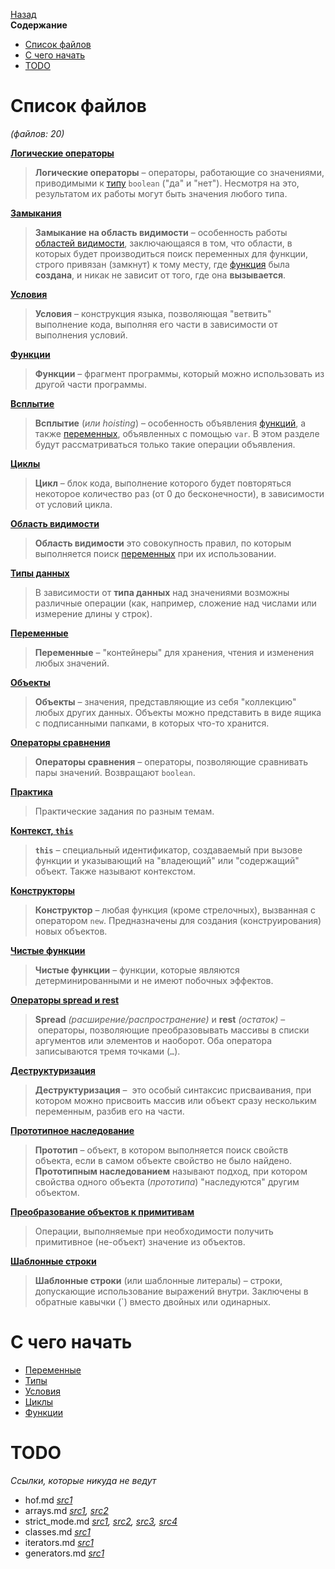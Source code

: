 <!-- START doctoc generated TOC please keep comment here to allow auto update -->
<!-- DON'T EDIT THIS SECTION, INSTEAD RE-RUN doctoc TO UPDATE -->
[Назад](README.md)<br />**Содержание**

- [Список файлов](#%D1%81%D0%BF%D0%B8%D1%81%D0%BE%D0%BA-%D1%84%D0%B0%D0%B9%D0%BB%D0%BE%D0%B2)
- [С чего начать](#%D1%81-%D1%87%D0%B5%D0%B3%D0%BE-%D0%BD%D0%B0%D1%87%D0%B0%D1%82%D1%8C)
- [TODO](#todo)

<!-- END doctoc generated TOC please keep comment here to allow auto update -->

# Список файлов

*(файлов: 20)*

**[Логические операторы](boolean_operators.md)**
> **Логические операторы** – операторы, работающие со значениями, приводимыми к [типу](types.md) `boolean` ("да" и "нет"). Несмотря на это, результатом их работы могут быть значения любого типа.

**[Замыкания](closure.md)**
> **Замыкание на область видимости** – особенность работы [областей видимости](scope.md), заключающаяся в том, что области, в которых будет производиться поиск переменных для функции, строго привязан (замкнут) к тому месту, где [функция](functions.md) была **создана**, и никак не зависит от того, где она **вызывается**.

**[Условия](conditions.md)**
> **Условия** – конструкция языка, позволяющая "ветвить" выполнение кода, выполняя его части в зависимости от выполнения условий.

**[Функции](functions.md)**
> **Функции** – фрагмент программы, который можно использовать из другой части программы.

**[Всплытие](hoisting.md)**
> **Всплытие** (*или hoisting*) – особенность объявления [функций](functions.md), а также [переменных](variables.md), объявленных с помощью `var`. В этом разделе будут рассматриваться только такие операции объявления.

**[Циклы](loops.md)**
> **Цикл** – блок кода, выполнение которого будет повторяться некоторое количество раз (от 0 до бесконечности), в зависимости от условий цикла.

**[Область видимости](scope.md)**
> **Область видимости** это совокупность правил, по которым выполняется поиск [переменных](variables.md) при их использовании.

**[Типы данных](types.md)**
> В зависимости от **типа данных** над значениями возможны различные операции (как, например, сложение над числами или измерение длины у строк).

**[Переменные](variables.md)**
> **Переменные** – "контейнеры" для хранения, чтения и изменения любых значений.

**[Объекты](objects.md)**
> **Объекты** – значения, представляющие из себя "коллекцию" любых других данных. Объекты можно представить в виде ящика с подписанными папками, в которых что-то хранится.

**[Операторы сравнения](equality_operators.md)**
> **Операторы сравнения** – операторы, позволяющие сравнивать пары значений. Возвращают `boolean`.

**[Практика](practice.md)**
> Практические задания по разным темам.

**[Контекст, `this`](this.md)**
> **`this`** – специальный идентификатор, создаваемый при вызове функции и указывающий на "владеющий" или "содержащий" объект. Также называют контекстом.

**[Конструкторы](constructors.md)**
> **Конструктор** – любая функция (кроме стрелочных), вызванная с  оператором `new`. Предназначены для создания (конструирования) новых объектов.

**[Чистые функции](clean_functions.md)**
> **Чистые функции** – функции, которые являются детерминированными и не имеют побочных эффектов.

**[Операторы spread и rest](spread_rest.md)**
> **Spread** *(расширение/распространение)* и **rest** *(остаток)* – операторы, позволяющие преобразовывать массивы в списки аргументов или элементов и наоборот. Оба оператора записываются тремя точками (`…`).

**[Деструктуризация](destructuring.md)**
> **Деструктуризация** –  это особый синтаксис присваивания, при котором можно присвоить массив или объект сразу нескольким переменным, разбив его на части.

**[Прототипное наследование](prototype.md)**
> **Прототип** – объект, в котором выполняется поиск свойств объекта, если в самом объекте свойство не было найдено. **Прототипным наследованием** называют подход, при котором свойства одного объекта (*прототипа*) "наследуются" другим объектом.

**[Преобразование объектов к примитивам](object_to_primitive.md)**
> Операции, выполняемые при необходимости получить примитивное (не-объект) значение из объектов.

**[Шаблонные строки](template_strings.md)**
> **Шаблонные строки** (или шаблонные литералы) – строки, допускающие использование выражений внутри. Заключены в обратные кавычки (`) вместо двойных или одинарных.

# С чего начать

* [Переменные](variables.md)
* [Типы](types.md)
* [Условия](conditions.md)
* [Циклы](loops.md)
* [Функции](functions.md)

# TODO

*Cсылки, которые никуда не ведут*

* hof.md *[src1](functions.md)*
* arrays.md *[src1](loops.md), [src2](this.md)*
* strict_mode.md *[src1](scope.md), [src2](scope.md), [src3](scope.md), [src4](this.md)*
* classes.md *[src1](types.md)*
* iterators.md *[src1](destructuring.md)*
* generators.md *[src1](destructuring.md)*

